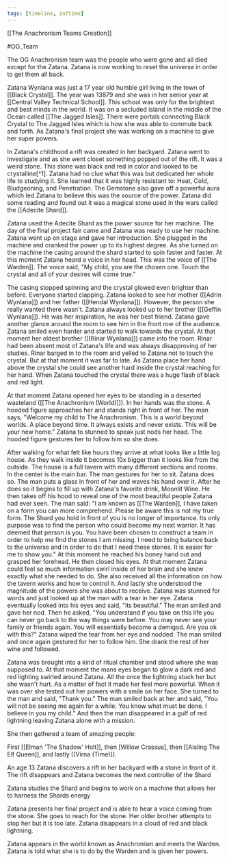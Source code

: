 ```yaml
---
tags: [timeline, inftime]
---
```


[[The Anachronism Teams Creation]]

#OG_Team

The OG Anachronism team was the people who were gone and all died except for the Zatana. Zatana is now working to reset the universe in order to get them all back.



Zatana Wynlana was just a 17 year old humble girl living in the town of [[Black Crystal]]. The year was 13879 and she was in her senior year at [[Central Valley Technical School]]. This school was only for the brightest and best minds in the world. It was on a secluded island in the middle of the Ocean called [[The Jagged Isles]]. There were portals connecting Black Crystal to The Jagged Isles which is how she was able to commute back and forth. As Zatana's final project she was working on a machine to give her super powers. 

In Zatana's childhood a rift was created in her backyard. Zatana went to investigate and as she went closet something popped out of the rift. It was a weird stone. This stone was black and red in color and looked to be crystalline[^1]. Zatana had no clue what this was but dedicated her whole life to studying it. She learned that it was highly resistant to: Heat, Cold, Bludgeoning, and Penetration. The Gemstone also gave off a powerful aura which led Zatana to believe this was the source of the power. Zatana did some reading and found out it was a magical stone used in the wars called the [[Adecite Shard]].

Zatana used the Adecite Shard as the power source for her machine. The day of the final project fair came and Zatana was ready to use her machine. Zatana went up on stage and gave her introduction. She plugged in the machine and cranked the power up to its highest degree. As she turned on the machine the casing around the shard started to spin faster and faster. At this moment Zatana heard a voice in her head. This was the voice of [[The Warden]]. The voice said, "My child, you are the chosen one. Touch the crystal and all of your desires will come true."

The casing stopped spinning and the crystal glowed even brighter than before. Everyone started clapping. Zatana looked to see her mother ([[Adrin Wynlana]]) and her father ([[Hendal Wynlana]]). However, the person she really wanted there wasn't. Zatana always looked up to her brother ([[Geffin Wynlana]]). He was her inspiration, he was her best friend. Zatana gave another glance around the room to see him in the front row of the audience. Zatana smiled even harder and started to walk towards the crystal. At that moment her oldest brother ([[Rinar Wynlana]]) came into the room. Rinar had been absent most of Zatana's life and was always disapproving of her studies. Rinar barged in to the room and yelled to Zatana not to touch the crystal. But at that moment it was far to late. As Zatana place her hand above the crystal she could see another hard inside the crystal reaching for her hand. When Zatana touched the crystal there was a huge flash of black and red light.

At that moment Zatana opened her eyes to be standing in a deserted wasteland ([[The Anachronism (World)]]). In her hands was the stone. A hooded figure approaches her and stands right in front of her. The man says, "Welcome my child to The Anachronism. This is a world beyond worlds. A place beyond time. It always exists and never exists. This will be your new home." Zatana to stunned to speak just nods her head. The hooded figure gestures her to follow him so she does. 

After walking for what felt like hours they arrive at what looks like a little log house. As they walk inside it becomes 10x bigger than it looks like from the outside. The house is a full tavern with many different sections and rooms. In the center is the main bar. The man gestures for her to sit. Zatana does so. The man puts a glass in front of her and waves his hand over it. After he does so it begins to fill up with Zatana's favorite drink, Moonlit Wine. He then takes off his hood to reveal one of the most beautiful people Zatana had ever seen. The man said: "I am known as [[The Warden]], I have taken on a form you can more comprehend. Please be aware this is not my true form.  The Shard you hold in front of you is no longer of importance. Its only purpose was to find the person who could become my next warrior. It has deemed that person is you. You have been chosen to construct a team in order to help me find the stones I am missing. I need to bring balance back to the universe and in order to do that I need these stones. It is easier for me to show you." At this moment he reached his boney hand out and grasped her forehead. He then closed his eyes. At that moment Zatana could feel so much information swirl inside of her brain and she knew exactly what she needed to do. She also received all the information on how the tavern works and how to control it. And lastly she understood the magnitude of the powers she was about to receive. Zatana was stunned for words and just looked up at the man with a tear in her eye. Zatana eventually looked into his eyes and said, "its beautiful." The man smiled and gave her nod. Then he asked, "You understand if you take on this life you can never go back to the way things were before. You may never see your family or friends again. You will essentially become a demigod. Are you ok with this?" Zatana wiped the tear from her eye and nodded. The man smiled and once again gestured for her to follow him. She drank the rest of her wine and followed. 

Zatana was brought into a kind of ritual chamber and stood where she was supposed to. At that moment the mans eyes began to glow a dark red and red lighting swirled around Zatana. All the once the lightning stuck her but she wasn't hurt. As a matter of fact it made her feel more powerful. When it was over she tested out her powers with a smile on her face. She turned to the man and said, "Thank you." The man smiled back at her and said, "You will not be seeing me again for a while. You know what must be done. I believe in you my child." And then the man disappeared in a gulf of red lightning leaving Zatana alone with a mission.

She then gathered a team of amazing people:

First [[Elman 'The Shadow' Holt]], then [Willow Crassus], then [[Aisling The Elf Queen]], and lastly [[Virna (Time)]].













<span 
	  class='ob-timelines' 
	  data-date='13875' 
	  data-title='Shard Relocated' 
	  data-class='orange' 
	  data-img = 'Base Info Folder/Images/Rift Walker/Backyard_Rift.jpg' 
	  data-type='range' 
	  data-end='13875'> 
	An age 13 Zatana discovers a rift in her backyard with a stone in front of it. The rift disappears and Zatana becomes the next controller of the Shard
</span>

<span 
	  class='ob-timelines' 
	  data-date='13877' 
	  data-title='Zatanas Start' 
	  data-class='orange' 
	  data-img = 'Base Info Folder/Images/Artifacts/Zatanas_Machine.jpg' 
	  data-type='range' 
	  data-end='13877'> 
	Zatana studies the Shard and begins to work on a machine that allows her to harness the Shards energy 
</span> 

<span 
	  class='ob-timelines' 
	  data-date='13879' 
	  data-title='Zatanas Final' 
	  data-class='orange' 
	  data-img = 'Base Info Folder/Images/Artifacts/Zatabna_Final.jpg' 
	  data-type='range' 
	  data-end='13879'> 
	Zatana presents her final project and is able to hear a voice coming from the stone. She goes to reach for the stone. Her older brother attempts to stop her but it is too late. Zatana disappears in a cloud of red and black lightning. 
</span> 

<span 
	  class='ob-timelines' 
	  data-date='15000' 
	  data-title='The Chosen One' 
	  data-class='orange' 
	  data-img = 'Base Info Folder/Images/The Anachronism/Blood_Moon_Wasteland.jpg' 
	  data-type='range' 
	  data-end='15000'> 
	Zatana appears in the world known as Anachronism and meets the Warden. Zatana is told what she is to do by the Warden and is given her powers.
</span> 

